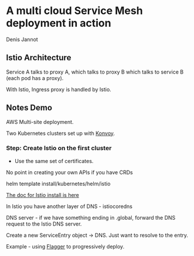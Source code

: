 # A multi cloud Service Mesh deployment in action
Denis Jannot

## Istio Architecture
Service A talks to proxy A, which talks to proxy B which talks to service B (each pod has a proxy).

With Istio, Ingress proxy is handled by Istio.

## Notes Demo
AWS Multi-site deployment.

Two Kubernetes clusters set up with [Konvoy](https://d2iq.com/solutions/ksphere/konvoy).

### Step: Create Istio on the first cluster
- Use the same set of certificates.

No point in creating your own APIs if you have CRDs

helm template install/kubernetes/helm/istio

[The doc for Istio install is here](https://istio.io/docs/setup/install/multicluster/)

In Istio you have another layer of DNS - istiocoredns

DNS server - if we have something ending in .global, forward the DNS request to the Istio DNS server.

Create a new ServiceEntry object -> DNS. Just want to resolve to the entry.

Example - using [Flagger](https://flagger.app) to progressively deploy.


